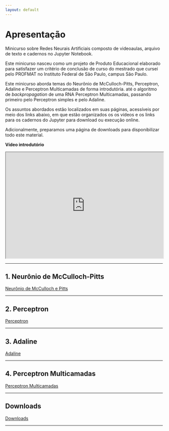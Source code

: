 ```yaml
---
layout: default
---
```


# Apresentação
Minicurso sobre Redes Neurais Artificiais composto de videoaulas, arquivo de texto e cadernos no Jupyter Notebook.

Este minicurso nasceu como um projeto de Produto Educacional elaborado para satisfazer um critério de conclusão de curso do mestrado que cursei pelo PROFMAT no Instituto Federal de São Paulo, campus São Paulo.

Este minicurso aborda temas do Neurônio de McCulloch-Pitts, Perceptron, Adaline e Perceptron Multicamadas de forma introdutória. até o algoritmo de _backpropagation_ de uma RNA Perceptron Multicamadas, passando primeiro pelo Perceptron simples e pelo Adaline.

Os assuntos abordados estão localizados em suas páginas, acessíveis por meio dos links abaixo, em que estão organizados os os vídeos e os links para os cadernos do Jupyter para download ou execução online. 

Adicionalmente, preparamos uma página de downloads para disponibilizar todo este material.

**Vídeo introdutório**

<iframe src="https://drive.google.com/file/d/1pqOgKQh7MFR3lfiCUthUn9KhnoTUSG40/preview" width="100%" height="340" allow="autoplay" allow="fullscreen"></iframe>

---

## 1. Neurônio de McCulloch-Pitts

[Neurônio de McCulloch e Pitts](/paginas/mep)

---

## 2. Perceptron
[Perceptron](/paginas/per)

---

## 3. Adaline
[Adaline](/paginas/ada)

---

## 4. Perceptron Multicamadas
[Perceptron Multicamadas](/paginas/pmc)

---

## Downloads

[Downloads](/downloads/downloads)

---
